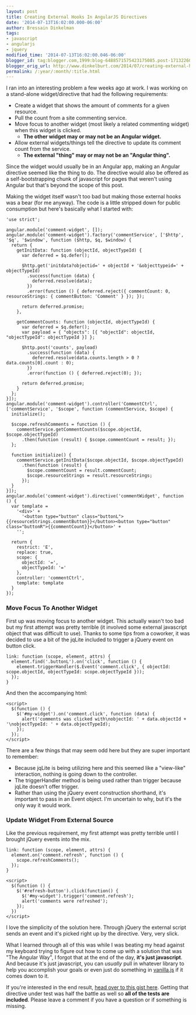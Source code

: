 ```yaml
---
layout: post
title: Creating External Hooks In AngularJS Directives
date: '2014-07-13T16:02:00.000-06:00'
author: Bressain Dinkelman
tags:
- javascript
- angularjs
- jquery
modified_time: '2014-07-13T16:02:00.046-06:00'
blogger_id: tag:blogger.com,1999:blog-6488571575423175085.post-1713226070972689975
blogger_orig_url: http://www.dinkelburt.com/2014/07/creating-external-hooks-in-angularjs.html
permalink: /:year/:month/:title.html
---
```

I ran into an interesting problem a few weeks ago at work. I was working on a stand-alone widget/directive that had the following requirements:

* Create a widget that shows the amount of comments for a given resource.
* Pull the count from a site commenting service.
* Move focus to another widget (most likely a related commenting widget) when this widget is clicked.
  * **The other widget may or may not be an Angular widget.**
* Allow external widgets/things tell the directive to update its comment count from the service.
  * **The external "thing" may or may not be an "Angular thing".**

Since the widget would usually be in an Angular app, making an Angular directive seemed like the thing to do. The directive would also be offered as a self-bootstrapping chunk of javascript for pages that weren't using Angular but that's beyond the scope of this post.<!--more-->

Making the widget itself wasn't too bad but making those external hooks was a bear (for me anyway). The code is a little stripped down for public consumption but here's basically what I started with:

```lang=js
'use strict';

angular.module('comment-widget', []);
angular.module('comment-widget').factory('commentService', ['$http', '$q', '$window', function ($http, $q, $window) {
  return {
    getInitData: function (objectId, objectTypeId) {
      var deferred = $q.defer();

      $http.get('initdata?objectid=' + objectId + '&objecttypeid=' + objectTypeId)
        .success(function (data) {
          deferred.resolve(data);
        })
        .error(function () { deferred.reject({ commentCount: 0, resourceStrings: { commentButton: 'Comment' } }); });

      return deferred.promise;
    },

    getCommentCounts: function (objectId, objectTypeId) {
      var deferred = $q.defer();
      var payload = { "objects": [{ "objectId": objectId, "objectTypeId": objectTypeId }] };

      $http.post('counts', payload)
        .success(function (data) {
          deferred.resolve(data.counts.length > 0 ? data.counts[0].count : 0);
        })
        .error(function () { deferred.reject(0); });

      return deferred.promise;
    }
  };
}]);
angular.module('comment-widget').controller('CommentCtrl', ['commentService', '$scope', function (commentService, $scope) {
  initialize();

  $scope.refreshComments = function () {
    commentService.getCommentCounts($scope.objectId, $scope.objectTypeId)
      .then(function (result) { $scope.commentCount = result; });
  };

  function initialize() {
    commentService.getInitData($scope.objectId, $scope.objectTypeId)
      .then(function (result) {
        $scope.commentCount = result.commentCount;
        $scope.resourceStrings = result.resourceStrings;
      });
  }
}]);
angular.module('comment-widget').directive('commentWidget', function () {
  var template =
    '<div>' +
      '<button type="button" class="buttonL">{{resourceStrings.commentButton}}</button><button type="button" class="buttonR">{{commentCount}}</button>' +
    '';

  return {
    restrict: 'E',
    replace: true,
    scope: {
      objectId: '=',
      objectTypeId: '='
    },
    controller: 'commentCtrl',
    template: template
  }
});
```

### Move Focus To Another Widget

First up was moving focus to another widget. This actually wasn't too bad but my first attempt was pretty terrible (it involved some external javascript object that was difficult to use). Thanks to some tips from a coworker, it was decided to use a bit of the jqLite included to trigger a jQuery event on button click.

```lang=js
link: function (scope, element, attrs) {
  element.find('.buttonL').on('click', function () {
    element.triggerHandler($.Event('comment.click', { objectId: scope.objectId, objectTypeId: scope.objectTypeId }));
  });
}
```

And then the accompanying html:

```lang=js
<script>
  $(function () {
    $('#my-widget').on('comment.click', function (data) {
      alert('comments was clicked with\nobjectId: ' + data.objectId + '\nobjectTypeId: ' + data.objectTypeId);
    });
  });
</script>
```

There are a few things that may seem odd here but they are super important to remember:

* Because jqLite is being utilizing here and this seemed like a "view-like" interaction, nothing is going down to the controller.
* The triggerHandler method is being used rather than trigger because jqLite doesn't offer trigger.
* Rather than using the jQuery event construction shorthand, it's important to pass in an Event object. I'm uncertain to why, but it's the only way it would work.

### Update Widget From External Source

Like the previous requirement, my first attempt was pretty terrible until I brought jQuery events into the mix.

```lang=js
link: function (scope, element, attrs) {
  element.on('comment.refresh', function () {
    scope.refreshComments();
  });
}
```

```
<script>
  $(function () {
    $('#refresh-button').click(function() {
      $('#my-widget').trigger('comment.refresh');
      alert('comments were refreshed');
    });
  })
</script>
```

I love the simplicity of the solution here. Through jQuery the external script sends an event and it's picked right up by the directive. Very, very slick.

What I learned through all of this was while I was beating my head against my keyboard trying to figure out how to come up with a solution that was "The Angular Way", I forgot that at the end of the day, **it's just javascript**. And because it's just javascript, you can <i>usually</i> pull in whatever library to help you accomplish your goals or even just do something in [vanilla.js](http://vanilla-js.com/) if it comes down to it.

If you're interested in the end result, [head over to this gist here](https://gist.github.com/bressain/6b722d2310a70504b471). Getting that directive under test was half the battle as well so **all of the tests are included**. Please leave a comment if you have a question or if something is missing.
